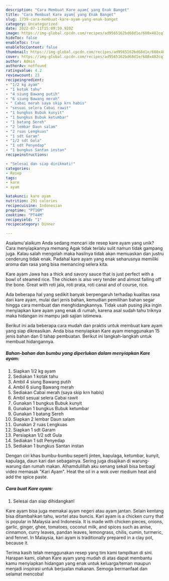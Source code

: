 ```yaml
---
description: "Cara Membuat Kare ayam{ yang Enak Banget"
title: "Cara Membuat Kare ayam{ yang Enak Banget"
slug: 1739-cara-membuat-kare-ayam-yang-enak-banget
category: Uncategorized
date: 2022-07-11T15:09:59.920Z
image: https://img-global.cpcdn.com/recipes/ad9565162bd68d1e/680x482cq70/kare-ayam-foto-resep-utama.jpg
hideToc: false
enableToc: true
enableTocContent: false
thumbnail: https://img-global.cpcdn.com/recipes/ad9565162bd68d1e/680x482cq70/kare-ayam-foto-resep-utama.jpg
cover: https://img-global.cpcdn.com/recipes/ad9565162bd68d1e/680x482cq70/kare-ayam-foto-resep-utama.jpg
author: Admin
authorAv: notfound
ratingvalue: 4.2
reviewcount: 23
recipeingredient:
- "1/2 kg ayam"
- "1 kotak tahu"
- "4 siung Bawang putih"
- "6 siung Bawang merah"
- " Cabai merah saya skip krn habis"
- "sesuai selera Cabai rawit"
- "1 bungkus Bubuk kunyit"
- "1 bungkus Bubuk ketumbar"
- "1 batang Sereh"
- "2 lembar Daun salam"
- "2 ruas Lengkuas"
- "1 sdt Garam"
- "1/2 sdt Gula"
- "1 sdt Penyedap"
- "1 bungkus Santan instan"
recipeinstructions:

- "Selesai dan siap dinikmati!"
categories:
- Resep
tags:
- kare
- ayam

katakunci: kare ayam 
nutrition: 291 calories
recipecuisine: Indonesian
preptime: "PT16M"
cooktime: "PT44M"
recipeyield: "1"
recipecategory: Dinner

---
```



Asalamu'alaikum Anda sedang mencari ide resep kare ayam yang unik? Cara menyiapkannya memang Agak tidak terlalu sulit namun tidak gampang juga. Kalau salah mengolah maka hasilnya tidak akan memuaskan dan justru cenderung tidak enak. Padahal kare ayam yang enak seharusnya memiliki aroma dan rasa yang bisa memancing selera kita.


Kare ayam Jawa has a thick and savory sauce that is just perfect with a bowl of steamed rice. The chicken is also very tender and almost falling off the bone. Great with roti jala, roti prata, roti canai and of course, rice.

Ada beberapa hal yang sedikit banyak berpengaruh terhadap kualitas rasa dari kare ayam, mulai dari jenis bahan, kemudian pemilihan bahan segar hingga cara membuat dan menghidangkannya. Tidak usah pusing jika ingin menyiapkan kare ayam yang enak di rumah, karena asal sudah tahu triknya maka hidangan ini mampu jadi sajian istimewa.


Berikut ini ada beberapa cara mudah dan praktis untuk membuat kare ayam yang siap dikreasikan. Anda bisa menyiapkan Kare ayam menggunakan 15 jenis bahan dan 0 tahap pembuatan. Berikut ini langkah-langkah untuk membuat hidangannya.

<!--inarticleads1-->

##### Bahan-bahan dan bumbu yang diperlukan dalam menyiapkan Kare ayam:

1. Siapkan 1/2 kg ayam
1. Sediakan 1 kotak tahu
1. Ambil 4 siung Bawang putih
1. Ambil 6 siung Bawang merah
1. Sediakan  Cabai merah (saya skip krn habis)
1. Ambil sesuai selera Cabai rawit
1. Gunakan 1 bungkus Bubuk kunyit
1. Gunakan 1 bungkus Bubuk ketumbar
1. Gunakan 1 batang Sereh
1. Siapkan 2 lembar Daun salam
1. Gunakan 2 ruas Lengkuas
1. Siapkan 1 sdt Garam
1. Persiapkan 1/2 sdt Gula
1. Sediakan 1 sdt Penyedap
1. Sediakan 1 bungkus Santan instan


Dengan ciri khas bumbu-bumbu seperti jinten, kapulaga, ketumbar, kunyit, kapulaga, daun kari dan sebagainya. Sering juga disajikan di warung-warung dan rumah makan. Alhamdulillah aku senang sekali bisa berbagi video memasak &#34;Kari Ayam&#34;. Heat the oil in a wok over medium heat and add the spice paste. 

<!--inarticleads2-->

##### Cara buat Kare ayam:


1. Selesai dan siap dihidangkan!

Kare ayam bisa juga memakai ayam negeri atau ayam jantan. Selain kentang bisa ditambahkan tahu, wortel atau buncis. Kari ayam is a chicken curry that is popular in Malaysia and Indonesia. It is made with chicken pieces, onions, garlic, ginger, ghee, tomatoes, coconut milk, and spices such as anise, cinnamon, curry leaves, pandan leaves, lemongrass, chilis, cumin, turmeric, and fennel. In Malaysia, kari ayam is traditionally prepared in a clay pot, because it. 

Terima kasih telah menggunakan resep yang tim kami tampilkan di sini. Harapan kami, olahan Kare ayam yang mudah di atas dapat membantu kamu menyiapkan hidangan yang enak untuk keluarga/teman maupun menjadi inspirasi untuk berjualan makanan. Semoga bermanfaat dan selamat mencoba!

